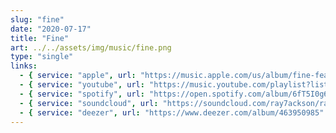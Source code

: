 ```yaml
---
slug: "fine"
date: "2020-07-17"
title: "Fine"
art: ../../assets/img/music/fine.png
type: "single"
links:
  - { service: "apple", url: "https://music.apple.com/us/album/fine-feat-mislaidd-single/1697210670" }
  - { service: "youtube", url: "https://music.youtube.com/playlist?list=OLAK5uy_ngtHMHQdNGKI_tW_PAEo4p3k4TpaUDh_8&si=QCsUtaOuSbSXtS0U" }
  - { service: "spotify", url: "https://open.spotify.com/album/6fT5I0g6WH0eF7UOKyNPD0" }
  - { service: "soundcloud", url: "https://soundcloud.com/ray7ackson/ray-7ackson-x-mislaidd-fine" }
  - { service: "deezer", url: "https://www.deezer.com/album/463950985" }
---
```

